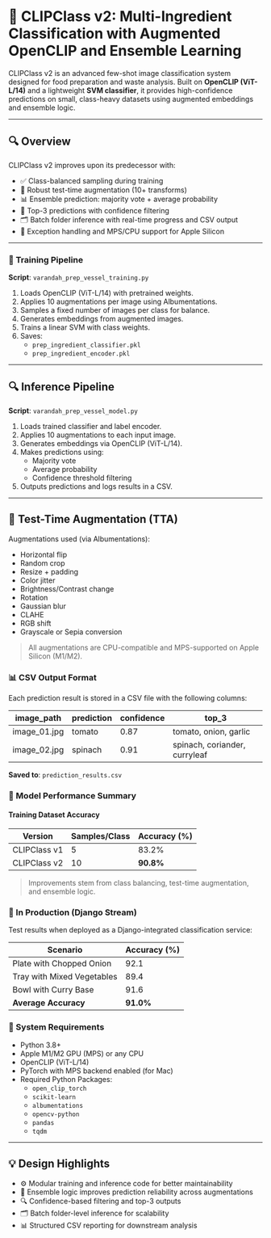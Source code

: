 # 🧠 CLIPClass v2: Multi-Ingredient Classification with Augmented OpenCLIP and Ensemble Learning

CLIPClass v2 is an advanced few-shot image classification system designed for food preparation and waste analysis. Built on **OpenCLIP (ViT-L/14)** and a lightweight **SVM classifier**, it provides high-confidence predictions on small, class-heavy datasets using augmented embeddings and ensemble logic.

---

## 🔍 Overview

CLIPClass v2 improves upon its predecessor with:
- ✅ Class-balanced sampling during training
- 🔁 Robust test-time augmentation (10+ transforms)
- 📊 Ensemble prediction: majority vote + average probability
- 🎯 Top-3 predictions with confidence filtering
- 🗂️ Batch folder inference with real-time progress and CSV output
- 🧩 Exception handling and MPS/CPU support for Apple Silicon

---

### 🔁 Training Pipeline

**Script**: `varandah_prep_vessel_training.py`

1. Loads OpenCLIP (ViT-L/14) with pretrained weights.
2. Applies 10 augmentations per image using Albumentations.
3. Samples a fixed number of images per class for balance.
4. Generates embeddings from augmented images.
5. Trains a linear SVM with class weights.
6. Saves:
   - `prep_ingredient_classifier.pkl`
   - `prep_ingredient_encoder.pkl`


---

## 🔍 Inference Pipeline

**Script**: `varandah_prep_vessel_model.py`

1. Loads trained classifier and label encoder.
2. Applies 10 augmentations to each input image.
3. Generates embeddings via OpenCLIP (ViT-L/14).
4. Makes predictions using:
   - Majority vote
   - Average probability
   - Confidence threshold filtering
5. Outputs predictions and logs results in a CSV.


---

## 🔁 Test-Time Augmentation (TTA)

Augmentations used (via Albumentations):
- Horizontal flip
- Random crop
- Resize + padding
- Color jitter
- Brightness/Contrast change
- Rotation
- Gaussian blur
- CLAHE
- RGB shift
- Grayscale or Sepia conversion

> All augmentations are CPU-compatible and MPS-supported on Apple Silicon (M1/M2).

### 📊 CSV Output Format

Each prediction result is stored in a CSV file with the following columns:

| image_path       | prediction | confidence | top_3                         |
|------------------|------------|------------|-------------------------------|
| image_01.jpg     | tomato     | 0.87       | tomato, onion, garlic         |
| image_02.jpg     | spinach    | 0.91       | spinach, coriander, curryleaf |

**Saved to**: `prediction_results.csv`

### 🧪 Model Performance Summary

#### Training Dataset Accuracy

| Version         | Samples/Class | Accuracy (%) |
|-----------------|----------------|--------------|
| CLIPClass v1    | 5              | 83.2%        |
| CLIPClass v2    | 10             | **90.8%**    |

> Improvements stem from class balancing, test-time augmentation, and ensemble logic.

### 🧪 In Production (Django Stream)

Test results when deployed as a Django-integrated classification service:

| Scenario                     | Accuracy (%) |
|------------------------------|--------------|
| Plate with Chopped Onion     | 92.1         |
| Tray with Mixed Vegetables   | 89.4         |
| Bowl with Curry Base         | 91.6         |
| **Average Accuracy**         | **91.0%**    |

### 🧰 System Requirements

- Python 3.8+
- Apple M1/M2 GPU (MPS) or any CPU
- OpenCLIP (ViT-L/14)
- PyTorch with MPS backend enabled (for Mac)
- Required Python Packages:
  - `open_clip_torch`
  - `scikit-learn`
  - `albumentations`
  - `opencv-python`
  - `pandas`
  - `tqdm`


---

## 💡 Design Highlights

- ⚙️ Modular training and inference code for better maintainability
- 🧪 Ensemble logic improves prediction reliability across augmentations
- 🔍 Confidence-based filtering and top-3 outputs
- 🗂️ Batch folder-level inference for scalability
- 📊 Structured CSV reporting for downstream analysis


